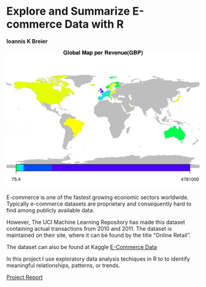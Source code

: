 # Explore and Summarize E-commerce Data with R
**Ioannis K Breier**

![](map.png)


E-commerce is one of the fastest growing economic sectors worldwide. Typically e-commerce datasets are proprietary and consequently hard to find among publicly available data.

However, The UCI Machine Learning Repository has made this dataset containing actual transactions from 2010 and 2011. The dataset is maintained on their site, where it can be found by the title “Online Retail”.

The dataset can also be found at Kaggle [E-Commerce Data](https://www.kaggle.com/carrie1/ecommerce-data)
 
In this project I use exploratory data analysis techiques in R to to identify meaningful relationships, patterns, or trends.

[Project Report](https://jkarakas.github.io/Explore-and-Summarize-Data/analysis.html)
